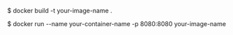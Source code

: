 $ docker build -t your-image-name .

$ docker run --name your-container-name -p 8080:8080 your-image-name
